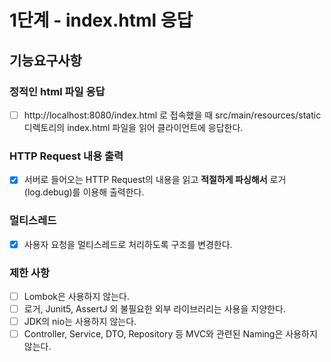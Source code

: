 # 1단계 - index.html 응답

## 기능요구사항
### 정적인 html 파일 응답
- [ ] http://localhost:8080/index.html 로 접속했을 때 src/main/resources/static 디렉토리의 index.html 파일을 읽어 클라이언트에 응답한다.

### HTTP Request 내용 출력
- [x] 서버로 들어오는 HTTP Request의 내용을 읽고 **적절하게 파싱해서** 로거(log.debug)를 이용해 출력한다.

### 멀티스레드
- [x] 사용자 요청을 멀티스레드로 처리하도록 구조를 변경한다.

### 제한 사항
- [ ] Lombok은 사용하지 않는다.
- [ ] 로거, Junit5, AssertJ 외 불필요한 외부 라이브러리는 사용을 지양한다.
- [ ] JDK의 nio는 사용하지 않는다.
- [ ] Controller, Service, DTO, Repository 등 MVC와 관련된 Naming은 사용하지 않는다.